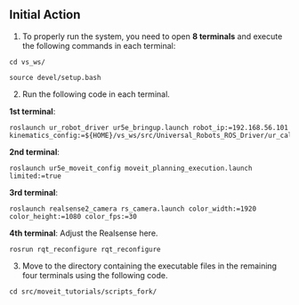 # 

## Initial Action


1. To properly run the system, you need to open **8 terminals** and execute the following commands in each terminal:

```
cd vs_ws/
```
```
source devel/setup.bash
```

2.  Run the following code in each terminal.

**1st terminal**:
```
roslaunch ur_robot_driver ur5e_bringup.launch robot_ip:=192.168.56.101 kinematics_config:=${HOME}/vs_ws/src/Universal_Robots_ROS_Driver/ur_calibration/ur5_calibration.yaml
```

**2nd terminal**:
```
roslaunch ur5e_moveit_config moveit_planning_execution.launch limited:=true
```

**3rd terminal**:
```
roslaunch realsense2_camera rs_camera.launch color_width:=1920 color_height:=1080 color_fps:=30 
```

**4th terminal**:
Adjust the Realsense here.
```
rosrun rqt_reconfigure rqt_reconfigure
```

3.  Move to the directory containing the executable files in the remaining four terminals using the following code.

```
cd src/moveit_tutorials/scripts_fork/
```
